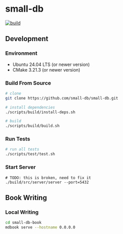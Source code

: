 # small-db

[![build](https://github.com/small-db/small-db/actions/workflows/ci.yml/badge.svg)](https://github.com/small-db/small-db/actions/workflows/ci.yml)

## Development

### Environment

- Ubuntu 24.04 LTS (or newer version)
- CMake 3.21.3 (or newer version)

### Build From Source

```bash
# clone
git clone https://github.com/small-db/small-db.git

# install dependencies
./scripts/build/install-deps.sh

# build
./scripts/build/build.sh
```

### Run Tests

```bash
# run all tests
./scripts/test/test.sh
```

### Start Server

```shell
# TODO: this is broken, need to fix it
./build/src/server/server --port=5432
```

## Book Writing

### Local Writing

```bash
cd small-db-book
mdbook serve --hostname 0.0.0.0
```
